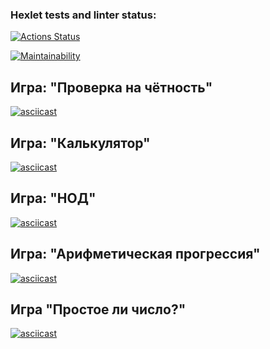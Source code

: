 ### Hexlet tests and linter status:
[![Actions Status](https://github.com/ilrosch/frontend-project-44/actions/workflows/hexlet-check.yml/badge.svg)](https://github.com/ilrosch/frontend-project-44/actions)

[![Maintainability](https://api.codeclimate.com/v1/badges/d86b766af7adfea90518/maintainability)](https://codeclimate.com/github/ilrosch/frontend-project-44/maintainability)

## Игра: "Проверка на чётность"
[![asciicast](https://asciinema.org/a/QaTlbJEyACNvXLiUPMgfIEX17.svg)](https://asciinema.org/a/QaTlbJEyACNvXLiUPMgfIEX17)

## Игра: "Калькулятор"
[![asciicast](https://asciinema.org/a/xuf4ewjEczujRtpRBHoVWcBcG.svg)](https://asciinema.org/a/xuf4ewjEczujRtpRBHoVWcBcG)

## Игра: "НОД"
[![asciicast](https://asciinema.org/a/hHzXCUjwtysPY7LYLVGN471VJ.svg)](https://asciinema.org/a/hHzXCUjwtysPY7LYLVGN471VJ)

## Игра: "Арифметическая прогрессия"
[![asciicast](https://asciinema.org/a/6PSakJjeceItUz6bx5UFvb7e6.svg)](https://asciinema.org/a/6PSakJjeceItUz6bx5UFvb7e6)

## Игра "Простое ли число?"
[![asciicast](https://asciinema.org/a/6Yp9gxCGfTLbCOWvwKBslgV09.svg)](https://asciinema.org/a/6Yp9gxCGfTLbCOWvwKBslgV09)